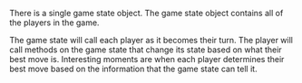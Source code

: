 There is a single game state object. The game state object contains all of the players in the game.

The game state will call each player as it becomes their turn. The player will call methods on the
game state that change its state based on what their best move is. Interesting moments are when
each player determines their best move based on the information that the game state can tell it.
